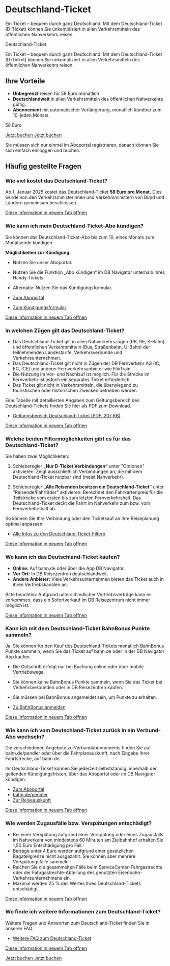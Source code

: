Deutschland-Ticket
==========

Ein Ticket – bequem durch ganz Deutschland. Mit dem Deutschland-Ticket (D-Ticket) können Sie unkompliziert in allen Verkehrsmitteln des öffentlichen Nahverkehrs reisen.

Deutschland-Ticket

Ein Ticket – bequem durch ganz Deutschland. Mit dem Deutschland-Ticket (D-Ticket) können Sie unkompliziert in allen Verkehrsmitteln des öffentlichen Nahverkehrs reisen.

Ihre Vorteile
----------

* **Unbegrenzt** reisen für 58 Euro monatlich
* **Deutschlandweit** in allen Verkehrsmitteln des öffentlichen Nahverkehrs gültig.
* **Abonnement** mit automatischer Verlängerung, monatlich kündbar zum 10. jeden Monats.

 58 Euro

[Jetzt buchen Jetzt buchen](https://abo.bahn.de/bestellen/?tarifid=84)

Sie müssen sich nur einmal im Aboportal registrieren, danach können Sie sich einfach einloggen und buchen.

Häufig gestellte Fragen
----------

###  Wie viel kostet das Deutschland-Ticket?  ###

Ab 1. Januar 2025 kostet das Deutschland-Ticket **58 Euro pro Monat.** Dies wurde von den Verkehrsministerinnen und Verkehrsministern von Bund und Ländern gemeinsam beschlossen.

[Diese Information in neuem Tab öffnen](https://www.bahn.de/faq/deutschlandticket-neuer-preis)

###  Wie kann ich mein Deutschland-Ticket-Abo kündigen?  ###

Sie können das Deutschland-Ticket-Abo bis zum 10. eines Monats zum Monatsende kündigen.

**Möglichkeiten zur Kündigung:**

* Nutzen Sie unser Aboportal.
* Nutzen Sie die Funktion „Abo kündigen“ im DB Navigator unterhalb Ihres Handy-Tickets.
* Alternativ: Nutzen Sie das Kündigungsformular.

* [Zum Aboportal](https://abo.bahn.de/portal/#/)
* [Zum Kündigungsformular](https://www.bahn.de/kontakt/kuendigungsformular)

[Diese Information in neuem Tab öffnen](https://www.bahn.de/faq/deutschlandticket-kuendigen)

###  In welchen Zügen gilt das Deutschland-Ticket?  ###

* Das Deutschland-Ticket gilt in allen Nahverkehrszügen (RB, RE, S-Bahn) und öffentlichen Verkehrsmitteln (Bus, Straßenbahn, U-Bahn) der teilnehmenden Landestarife, Verkehrsverbünde und Verkehrsunternehmen.
* Das Deutschland-Ticket gilt nicht in Zügen der DB Fernverkehr AG (IC, EC, ICE) und anderer Fernverkehrsanbieter wie FlixTrain.
* Die Nutzung im Vor- und Nachlauf ist möglich. Für die Strecke im Fernverkehr ist jedoch ein separates Ticket erforderlich.
* Das Ticket gilt nicht in Verkehrsmitteln, die überwiegend zu touristischen oder historischen Zwecken betrieben werden.

Eine Tabelle mit detaillierten Angaben zum Geltungsbereich des Deutschland-Tickets finden Sie hier als PDF zum Download.

* [Geltungsbereich Deutschland-Ticket (PDF, 207 KB)](https://assets.static-bahn.de/dam/jcr:35c032ce-e559-4b4d-82ce-ce207d374b45/20231221_Geltungsbereich-D-Ticket.pdf)

[Diese Information in neuem Tab öffnen](https://www.bahn.de/faq/deutschlandticket-verkehrsmittel-deutschland)

###  Welche beiden Filtermöglichkeiten gibt es für das Deutschland-Ticket?  ###

Sie haben zwei Möglichkeiten:

1. Schieberegler **„Nur D-Ticket Verbindungen“** unter "Optionen" aktivieren:
    Zeigt ausschließlich Verbindungen an, die mit dem Deutschland-Ticket nutzbar sind (meist Nahverkehr).

2. Schieberegler **„Alle Reisenden besitzen ein Deutschland-Ticket“** unter "Reisende/Fahrräder" aktivieren:
    Berechnet den Fahrkartenpreis für die Teilstrecke vom ersten bis zum letzten Fernverkehrshalt. Das Deutschland-Ticket deckt die Fahrt im Nahverkehr zum bzw. vom Fernverkehrshalt ab.

So können Sie Ihre Verbindung oder den Ticketkauf an Ihre Reiseplanung optimal anpassen.

* [Alle Infos zu den Deutschland-Ticket-Filtern](https://www.bahn.de/service/informationen-buchung/filter-deutschland-ticket)

[Diese Information in neuem Tab öffnen](https://www.bahn.de/faq/dt-filter-fv-warum-2-filter)

###  Wo kann ich das Deutschland-Ticket kaufen?  ###

* **Online:** Auf bahn.de oder über die App DB Navigator.
* **Vor Ort:** In DB Reisezentren deutschlandweit.
* **Andere Anbieter:** Viele Verkehrsunternehmen bieten das Ticket auch in ihren Vertriebskanälen an.

Bitte beachten: Aufgrund unterschiedlicher Vertriebsverträge kann es vorkommen, dass ein Sofortverkauf im DB Reisezentrum nicht immer möglich ist.

[Diese Information in neuem Tab öffnen](https://www.bahn.de/faq/deutschlandticket-kaufen)

###  Kann ich mit dem Deutschland-Ticket BahnBonus Punkte sammeln?  ###

Ja, Sie können für den Kauf des Deutschland-Tickets monatlich BahnBonus Punkte sammeln, wenn Sie das Ticket auf bahn.de oder in der DB Navigator App kaufen.

* Die Gutschrift erfolgt nur bei Buchung online oder über mobile Vertriebswege.
* Sie können keine BahnBonus Punkte sammeln, wenn Sie das Ticket bei Verkehrsverbünden oder in DB Reisezentren kaufen.
* Sie müssen bei BahnBonus angemeldet sein, um Punkte zu erhalten.

* [Zu BahnBonus anmelden](https://www.bahn.de/service/bahnbonus/bahnbonus-anmeldung)

[Diese Information in neuem Tab öffnen](https://www.bahn.de/faq/deutschlandticket-bahn-bonus)

###  Wie kann ich vom Deutschland-Ticket zurück in ein Verbund-Abo wechseln?  ###

Die verschiedenen Angebote zu Verbundabonnements finden Sie auf bahn.de/pendler oder über die Fahrplanauskunft, nach Eingabe Ihrer Fahrtstrecke, auf bahn.de.

Ihr Deutschland-Ticket können Sie jederzeit selbstständig, innerhalb der geltenden Kündigungsfristen, über das Aboportal oder im DB Navigator kündigen.

* [Zum Aboportal](https://abo.bahn.de/#/)
* [bahn.de/pendler](https://www.bahn.de/angebot/pendler)
* [Zur Reiseauskunft](https://www.bahn.de/buchung/start)

[Diese Information in neuem Tab öffnen](https://www.bahn.de/faq/deutschandticket-wechsel)

###  Wie werden Zugausfälle bzw. Verspätungen entschädigt?  ###

* Bei einer Verspätung aufgrund einer Verspätung oder eines Zugausfalls im Nahverkehr von mindestens 60 Minuten am Zielbahnhof erhalten Sie 1,50 Euro Entschädigung pro Fall.
* Beträge unter 4 Euro werden aufgrund einer gesetzlichen Bagatellgrenze nicht ausgezahlt. Sie können aber mehrere Verspätungsfälle sammeln.
* Reichen Sie die gesammelten Fälle beim ServiceCenter-Fahrgastrechte oder der Fahrgastrechte-Abteilung des genutzten Eisenbahn-Verkehrsunternehmens ein.
* Maximal werden 25 % des Wertes Ihres Deutschland-Tickets entschädigt.

[Diese Information in neuem Tab öffnen](https://www.bahn.de/faq/deutschlandticket-verspaetung-erstattung)

###  Wo finde ich weitere Informationen zum Deutschland-Ticket?  ###

Weitere Fragen und Antworten zum Deutschland-Ticket finden Sie in unseren FAQ.

* [Weitere FAQ zum Deutschland-Ticket](https://bahn.de/faq/pk/angebot/regionale-angebote/deutschland-ticket)

[Diese Information in neuem Tab öffnen](https://www.bahn.de/faq/deutschlandticket-weitere-faq)

[Jetzt buchen Jetzt buchen](https://abo.bahn.de/bestellen/?tarifid=84)
